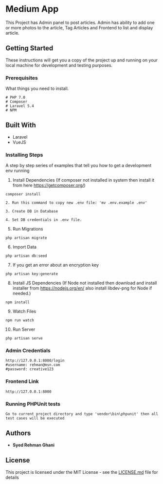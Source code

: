# Medium App

This Project has Admin panel to post articles. Admin has ability to add one or more photos to the article, Tag Articles and Frontend to list and display article. 

## Getting Started

These instructions will get you a copy of the project up and running on your local machine for development and testing purposes.

### Prerequisites

What things you need to install.
```
# PHP 7.0
# Composer
# Laravel 5.4
# NPM

```
## Built With

* Laravel
* VueJS

### Installing Steps

A step by step series of examples that tell you how to get a development env running

1. Install Dependencies (If composer not installed in system then install it from here https://getcomposer.org/)
```
composer install 
```

```
2. Run this command to copy new .env file: 'mv .env.example .env' 
```

```
3. Create DB in Database
```

```
4. Set DB credentials in .env file.
```

5. Run Migrations
```
php artisan migrate
```

6. Import Data
```
php artisan db:seed
```

7. If you get an error about an encryption key
```
php artisan key:generate
```

8. Install JS Dependencies (If Node not installed then download and install installer from https://nodejs.org/en/ also install libdev-png for Node if needed.)
```
npm install
```

9. Watch Files
```
npm run watch
```

10. Run Server
```
php artisan serve
```

### Admin Credentials
```
http://127.0.0.1:8000/login
#username: rehman@msn.com
#password: creative123
```

### Frontend Link
```
http://127.0.0.1:8000
```

### Running PHPUnit tests
```
Go to current project directory and type 'vendor\bin\phpunit' then all test cases will be executed
```

## Authors

* **Syed Rehman Ghani**

## License

This project is licensed under the MIT License - see the [LICENSE.md](LICENSE.md) file for details
